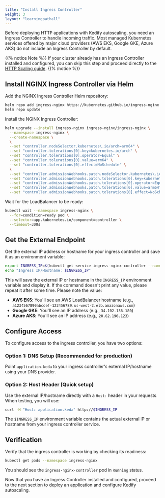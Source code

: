 ```yaml
---
title: "Install Ingress Controller"
weight: 3
layout: "learningpathall"
---
```


Before deploying HTTP applications with Kedify autoscaling, you need an Ingress Controller to handle incoming traffic. Most managed Kubernetes services offered by major cloud providers (AWS EKS, Google GKE, Azure AKS) do not include an Ingress Controller by default.

{{% notice Note %}}
If your cluster already has an Ingress Controller installed and configured, you can skip this step and proceed directly to the [HTTP Scaling guide](../http-scaling/).
{{% /notice %}}

## Install NGINX Ingress Controller via Helm

Add the NGINX Ingress Controller Helm repository:

```bash
helm repo add ingress-nginx https://kubernetes.github.io/ingress-nginx
helm repo update
```

Install the NGINX Ingress Controller:

```bash
helm upgrade --install ingress-nginx ingress-nginx/ingress-nginx \
  --namespace ingress-nginx \
  --create-namespace \
  \
  --set "controller.nodeSelector.kubernetes\.io/arch=arm64" \
  --set "controller.tolerations[0].key=kubernetes.io/arch" \
  --set "controller.tolerations[0].operator=Equal" \
  --set "controller.tolerations[0].value=arm64" \
  --set "controller.tolerations[0].effect=NoSchedule" \
  \
  --set "controller.admissionWebhooks.patch.nodeSelector.kubernetes\.io/arch=arm64" \
  --set "controller.admissionWebhooks.patch.tolerations[0].key=kubernetes.io/arch" \
  --set "controller.admissionWebhooks.patch.tolerations[0].operator=Equal" \
  --set "controller.admissionWebhooks.patch.tolerations[0].value=arm64" \
  --set "controller.admissionWebhooks.patch.tolerations[0].effect=NoSchedule"
```

Wait for the LoadBalancer to be ready:

```bash
kubectl wait --namespace ingress-nginx \
  --for=condition=ready pod \
  --selector=app.kubernetes.io/component=controller \
  --timeout=300s
```

## Get the External Endpoint

Get the external IP address or hostname for your ingress controller and save it as an environment variable:

```bash
export INGRESS_IP=$(kubectl get service ingress-nginx-controller --namespace=ingress-nginx -o jsonpath='{.status.loadBalancer.ingress[0].ip}{.status.loadBalancer.ingress[0].hostname}')
echo "Ingress IP/Hostname: $INGRESS_IP"
```

This will save the external IP or hostname in the `INGRESS_IP` environment variable and display it. If the command doesn't print any value, please repeat it after some time. Please note the value:
- **AWS EKS**: You'll see an AWS LoadBalancer hostname (e.g., `a1234567890abcdef-123456789.us-west-2.elb.amazonaws.com`)
- **Google GKE**: You'll see an IP address (e.g., `34.102.136.180`)
- **Azure AKS**: You'll see an IP address (e.g., `20.62.196.123`)

## Configure Access

To configure access to the ingress controller, you have two options:

### Option 1: DNS Setup (Recommended for production)
Point `application.keda` to your ingress controller's external IP/hostname using your DNS provider.

### Option 2: Host Header (Quick setup)
Use the external IP/hostname directly with a `Host:` header in your requests. When testing, you will use:

```bash
curl -H "Host: application.keda" http://$INGRESS_IP
```

The `$INGRESS_IP` environment variable contains the actual external IP or hostname from your ingress controller service.

## Verification

Verify that the ingress controller is working by checking its readiness:

```bash
kubectl get pods --namespace ingress-nginx
```

You should see the `ingress-nginx-controller` pod in `Running` status.


Now that you have an Ingress Controller installed and configured, proceed to the next section to deploy an application and configure Kedify autoscaling.
